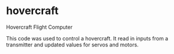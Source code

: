 # hovercraft
Hovercraft Flight Computer

This code was used to control a hovercraft. It read in inputs from a transmitter and updated values for servos and motors.
